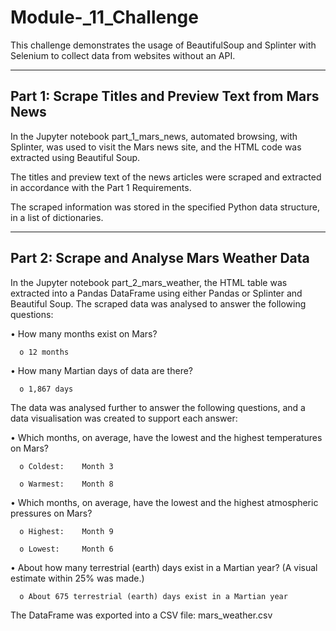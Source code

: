 # Module-_11_Challenge

This challenge demonstrates the usage of BeautifulSoup and Splinter with Selenium to collect data from websites without an API.

-----------------------------------------------------------------------------------------------------------------------------------------------------------------------------------------------------------

Part 1: Scrape Titles and Preview Text from Mars News
-----------------------------------------------------

In the Jupyter notebook part_1_mars_news, automated browsing, with Splinter, was used to visit the Mars news site, and the HTML code was extracted using Beautiful Soup.

The titles and preview text of the news articles were scraped and extracted in accordance with the Part 1 Requirements.

The scraped information was stored in the specified Python data structure, in a list of dictionaries.


------------------------------------------------------------------------------------------------------------------------------------------------------------------------------------------------------------

Part 2: Scrape and Analyse Mars Weather Data
--------------------------------------------

In the Jupyter notebook part_2_mars_weather, the HTML table was extracted into a Pandas DataFrame using either Pandas or Splinter and Beautiful Soup.  The scraped data was analysed to answer the following questions: 

  •	How many months exist on Mars?
  
      o	12 months
      
    
  •	How many Martian days of data are there?
  
      o	1,867 days

      
The data was analysed further to answer the following questions, and a data visualisation was created to support each answer:

  •	Which months, on average, have the lowest and the highest temperatures on Mars?
  
      o	Coldest:    Month 3
      
      o	Warmest:    Month 8
      

  •	Which months, on average, have the lowest and the highest atmospheric pressures on Mars?
  
      o	Highest:    Month 9
      
      o	Lowest:     Month 6


  •	About how many terrestrial (earth) days exist in a Martian year?  (A visual estimate within 25% was made.) 
  
      o	About 675 terrestrial (earth) days exist in a Martian year
      

The DataFrame was exported into a CSV file:		mars_weather.csv


